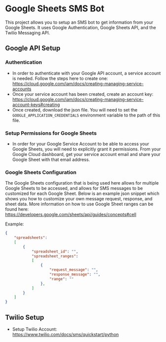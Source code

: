 # Google Sheets SMS Bot

This project allows you to setup an SMS bot to get information from your Google Sheets. It uses Google Authentication, Google Sheets API, and the Twilio Messaging API.

## Google API Setup

### Authentication

- In order to authenticate with your Google API account, a service account is needed.
  Follow the steps here to create one: https://cloud.google.com/iam/docs/creating-managing-service-accounts
- Once your service account has been created, create an account key: https://cloud.google.com/iam/docs/creating-managing-service-account-keys#creating
- Once created, download the json file. You will need to set the `GOOGLE_APPLICATION_CREDENTIALS` environment variable to the path of this file.

### Setup Permissions for Google Sheets

- In order for your Google Service Account to be able to access your Google Sheets, you will need to explicitly grant it permissions. From your Google Cloud dashboard, get your service account email and share your Google Sheet with that email address.

### Google Sheets Configuration

The Google Sheets configuration that is being used here allows for multiple Google Sheets to be accessed,
and allows for SMS messages to be customized for each Google Sheet. Below is an example json snippet which
shows you how to customize your own message request, response, and sheet data. More information on how to
use Google Sheet ranges can be found here: https://developers.google.com/sheets/api/guides/concepts#cell

Example:

```json
{
    "spreadsheets": 
    [
        {
            "spreadsheet_id": "",
            "spreadsheet_ranges": 
            [
                {
                    "request_message": "",
                    "response_message": "",
                    "range": ""
                },
            ]
        }
    ]
}
```

## Twilio Setup
- Setup Twilio Account: https://www.twilio.com/docs/sms/quickstart/python